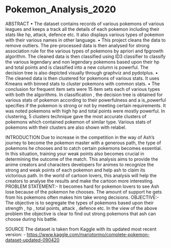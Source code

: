 # Pokemon_Analysis_2020
ABSTRACT
•	The dataset contains records of various pokemons of various leagues and keeps a track all the details of each pokemon including their stats like hp, attack, defence etc. It also displays various types of pokemon with their various names in other language.
•	This project cleans the data to remove outliers. The pre-processed data is then analysed for strong association rule for the various types of pokemons by apriori and fpgrowth algorithm. The cleaned data is then classified using ID3 classifier to classify the various legendary and non legendary pokemons based upon their hp and total points and is classified into a new column is powerful. The decision tree is also depicted visually through graphviz and pydotplus.
•	The cleaned data is then clustered for pokemons of various stats. It uses Kmeans with binned stats to cluster pokemons with common stats.
•	The conclusion for frequent item sets were 15 item sets each of various types with both the algorithms. In classification , the decision tree is obtained for various stats of pokemon according to their powerfulness and a is_powerful specifies if the pokemon is strong or not by meeting certain requirements. It was noted pokemons with high hp and total points were mostly powerful. In clustering, 5 clusters technique gave the most accurate clusters of pokemons which contained pokemon of similar type. Various stats of pokemons with their clusters are also shown with relabel.





INTRODUCTION
Due to increase in the competition in the way of Ash’s journey to become the pokemon master with a generous path, the type of pokemons he chooses and to catch certain pokemons becomes essential. In this situation, training your weak points also becomes crucial in determining the outcome of the match.
This analysis aims to provide the anime creators and characters developers for animes to recognize the strong and weak points of each pokemon and help ash to claim its victorious path. In the world of cartoon lovers, this analysis will help the creators to analyse the results and make the cartoon more interesting. 
 PROBLEM STATEMENT:-  It becomes hard for pokemon lovers to see Ash lose because of the pokemon he chooses. The amount of support he gets from his pokemons often makes him take wrong decisions.
 OBJECTIVE:- The objective is to segregate the types of pokemons based upon their strength , hp , total points, attack , defence etc. In the view of the above problem the objective is clear to find out strong pokemons that ash can choose during his battle.

SOURCE
The dataset is taken from Kaggle with its updated most recent version: -
https://www.kaggle.com/mariotormo/complete-pokemon-dataset-updated-090420
